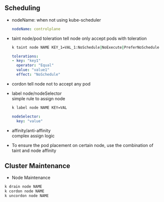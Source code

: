 ## Scheduling
- nodeName: when not using kube-scheduler
  ```yaml (pod)
  nodeName: controlplane
  ```
- taint node/pod toleration
  tell node only accept pods with toleration
  ```sh
  k taint node NAME KEY_1=VAL_1:NoSchedule|NoExecute|PreferNoSchedule
  ```
  ```yaml
  tolerations:
  - key: "key1"
    operator: "Equal"
    value: "value1"
    effect: "NoSchedule"
  ```

- cordon
  tell node not to accept any pod

- label node/nodeSelector  
  simple rule to assign node
  ```sh
  k label node NAME KEY=VAL
  ```
  ```yaml
  nodeSelector:
    key: "value"
  ```

- affinity/anti-affinity  
  complex assign logic

- To ensure the pod placement on certain node, use the combination of taint and node affinity

## Cluster Maintenance
- Node Maintenance
```sh
k drain node NAME
k cordon node NAME
k uncordon node NAME
```

